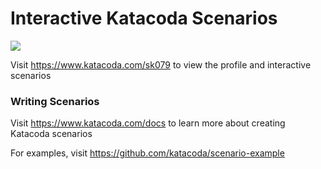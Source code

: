 # Interactive Katacoda Scenarios

[![](http://shields.katacoda.com/katacoda/sk079/count.svg)](https://www.katacoda.com/sk079 "Get your profile on Katacoda.com")

Visit https://www.katacoda.com/sk079 to view the profile and interactive scenarios

### Writing Scenarios
Visit https://www.katacoda.com/docs to learn more about creating Katacoda scenarios

For examples, visit https://github.com/katacoda/scenario-example
